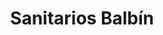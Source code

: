 ---
title: "Sanitarios Balbín"
url: /ciudad-autonoma-de-buenos-aires/sanitarios-balbin/
shop: Badezimmer
---